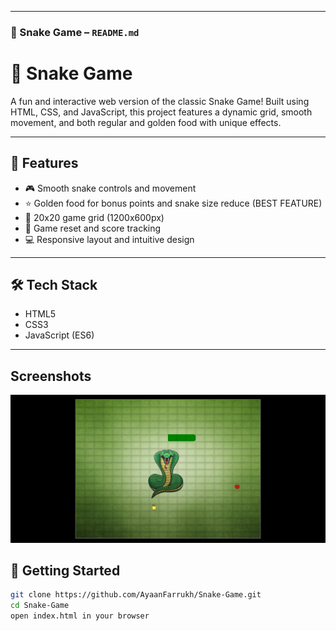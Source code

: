 
---

### 🐍 Snake Game – `README.md`

# 🐍 Snake Game

A fun and interactive web version of the classic Snake Game! Built using HTML, CSS, and JavaScript, this project features a dynamic grid, smooth movement, and both regular and golden food with unique effects.

---

## 🚀 Features

- 🎮 Smooth snake controls and movement
- ⭐ Golden food for bonus points and snake size reduce (BEST FEATURE)
- 📏 20x20 game grid (1200x600px)
- 🔄 Game reset and score tracking
- 💻 Responsive layout and intuitive design

---

## 🛠️ Tech Stack

- HTML5  
- CSS3  
- JavaScript (ES6)  

---

## Screenshots

![Main UI](./images/screencapture-ayaanfarrukh-github-io-The-Snake-Game-2025-04-18-20_38_44.png)

## 🧪 Getting Started

```bash
git clone https://github.com/AyaanFarrukh/Snake-Game.git
cd Snake-Game
open index.html in your browser
